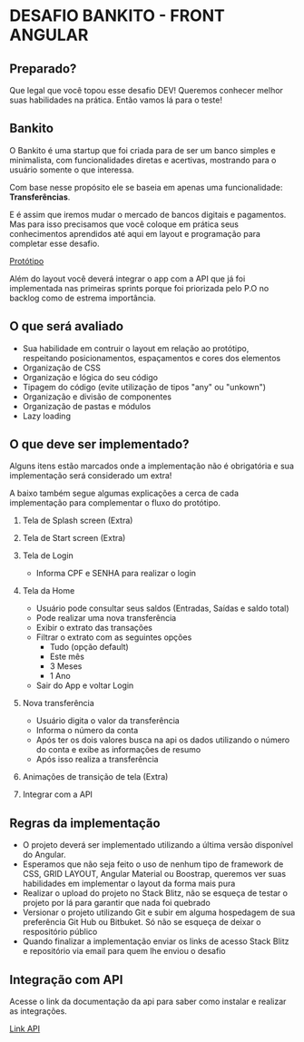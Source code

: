 # DESAFIO BANKITO - FRONT ANGULAR #

## Preparado?

Que legal que você topou esse desafio DEV! Queremos conhecer melhor suas habilidades na prática. Então vamos lá para o teste!

## Bankito

O Bankito é uma startup que foi criada para de ser um banco simples e minimalista,
com funcionalidades diretas e acertivas, mostrando para o usuário somente o que interessa.

Com base nesse propósito ele se baseia em apenas uma funcionalidade: **Transferências**.

E é assim que iremos mudar o mercado de bancos digitais e pagamentos.
Mas para isso precisamos que você coloque em prática seus conhecimentos aprendidos até aqui em layout e programação para completar esse desafio.

[Protótipo](https://www.figma.com/file/GjnmJfpBN14rMhVbzDPLuI/Bankito?node-id=2%3A3)

Além do layout você deverá integrar o app com a API que já foi implementada nas primeiras sprints porque foi priorizada pelo P.O no backlog como de estrema importância.

## O que será avaliado

* Sua habilidade em contruir o layout em relação ao protótipo, respeitando posicionamentos, espaçamentos e cores dos elementos
* Organização de CSS
* Organização e lógica do seu código
* Tipagem do código (evite utilização de tipos "any" ou "unkown")
* Organização e divisão de componentes
* Organização de pastas e módulos
* Lazy loading

## O que deve ser implementado?

Alguns itens estão marcados onde a implementação não é obrigatória e sua implementação será considerado um extra!

A baixo também segue algumas explicações a cerca de cada implementação para complementar o fluxo do protótipo.

1. Tela de Splash screen (Extra)
2. Tela de Start screen (Extra)
3. Tela de Login
   * Informa CPF e SENHA para realizar o login
  
4. Tela da Home
   * Usuário pode consultar seus saldos (Entradas, Saídas e saldo total)
   * Pode realizar uma nova transferência
   * Exibir o extrato das transações
   * Filtrar o extrato com as seguintes opções
      * Tudo (opção default)
      * Este mês
      * 3 Meses
      * 1 Ano
   * Sair do App e voltar Login
5. Nova transferência
   * Usuário digita o valor da transferência
   * Informa o número da conta
   * Após ter os dois valores busca na api os dados utilizando o número do conta e exibe as informações de resumo
   * Após isso realiza a transferência
6. Animações de transição de tela (Extra)
7. Integrar com a API

## Regras da implementação
* O projeto deverá ser implementado utilizando a última versão disponível do Angular.
* Esperamos que não seja feito o uso de nenhum tipo de framework de CSS, GRID LAYOUT, Angular Material ou Boostrap, queremos ver suas habilidades em implementar o layout da forma mais pura
* Realizar o upload do projeto no Stack Blitz, não se esqueça de testar o projeto por lá para garantir que nada foi quebrado
* Versionar o projeto utilizando Git e subir em alguma hospedagem de sua preferência Git Hub ou Bitbuket. Só não se esqueça de deixar o respositório público
* Quando finalizar a implementação enviar os links de acesso Stack Blitz e repositório via email para quem lhe enviou o desafio

## Integração com API

Acesse o link da documentação da api para saber como instalar e realizar as integrações.

[Link API]()
